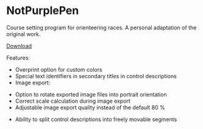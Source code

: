 # NotPurplePen
Course setting program for orienteering races. A personal adaptation of the original work.

[Download](https://pauliojanpera.github.io/NotPurplePen/index.html)

Features:
- Overprint option for custom colors
- Special text identifiers in secondary titles in control descriptions
- Image export:
 * Option to rotate exported image files into portrait orientation
 * Correct scale calculation during image export
 * Adjustable image export quality instead of the default 80 %
- Ability to split control descriptions into freely movable segments
